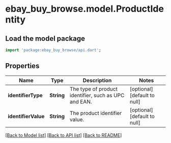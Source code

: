 # ebay_buy_browse.model.ProductIdentity

## Load the model package
```dart
import 'package:ebay_buy_browse/api.dart';
```

## Properties
Name | Type | Description | Notes
------------ | ------------- | ------------- | -------------
**identifierType** | **String** | The type of product identifier, such as UPC and EAN. | [optional] [default to null]
**identifierValue** | **String** | The product identifier value. | [optional] [default to null]

[[Back to Model list]](../README.md#documentation-for-models) [[Back to API list]](../README.md#documentation-for-api-endpoints) [[Back to README]](../README.md)


